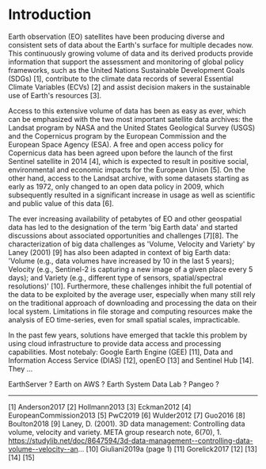 
# Introduction

Earth observation (EO) satellites have been producing diverse and consistent sets of data about the Earth's surface for multiple decades now. This continuously growing volume of data and its derived products provide information that support the assessment and monitoring of global policy frameworks, such as the United Nations Sustainable Development Goals (SDGs) [1], contribute to the climate data records of several Essential Climate Variables (ECVs) [2] and assist decision makers in the sustainable use of Earth's resources [3].

Access to this extensive volume of data has been as easy as ever, which can be emphasized with the two most important satellite data archives: the Landsat program by NASA and the United States Geological Survey (USGS) and the Copernicus program by the European Commission and the European Space Agency (ESA). A free and open access policy for Copernicus data has been agreed upon before the launch of the first Sentinel satellite in 2014 [4], which is expected to result in positive social, environmental and economic impacts for the European Union [5]. On the other hand, access to the Landsat archive, with some datasets starting as early as 1972, only changed to an open data policy in 2009, which subsequently resulted in a significant increase in usage as well as scientific and public value of this data [6].

The ever increasing availability of petabytes of EO and other geospatial data has led to the designation of the term 'big Earth data' and started discussions about associated opportunities and challenges [7][8]. The characterization of big data challenges as 'Volume, Velocity and Variety' by Laney (2001) [9] has also been adapted in context of big Earth data: 'Volume (e.g., data volumes have increased by 10 in the last 5 years); Velocity (e.g., Sentinel-2 is capturing a new image of a given place every 5 days); and Variety (e.g., different type of sensors, spatial/spectral resolutions)' [10]. Furthermore, these challenges inhibit the full potential of the data to be exploited by the average user, especially when many still rely on the traditional approach of downloading and processing the data on their local system. Limitations in file storage and computing resources make the analysis of EO time-series, even for small spatial scales, impracticable.

In the past few years, solutions have emerged that tackle this problem by using cloud infrastructure to provide data access and processing capabilities.
Most notebaly: Google Earth Engine (GEE) [11], Data and Information Access Service (DIAS) [12], openEO [13] and Sentinel Hub [14].
They ...

EarthServer ?
Earth on AWS ?
Earth System Data Lab ?
Pangeo ?

----

[1] Anderson2017
[2] Hollmann2013
[3] Eckman2012
[4] EuropeanCommission2013
[5] PwC2019
[6] Wulder2012
[7] Guo2016
[8] Boulton2018
[9] Laney, D. (2001). 3D data management: Controlling data volume, velocity and variety. META group research note, 6(70), 1. 
    https://studylib.net/doc/8647594/3d-data-management--controlling-data-volume--velocity--an...
[10] Giuliani2019a (page 1)
[11] Gorelick2017
[12]
[13]
[14]
[15]
